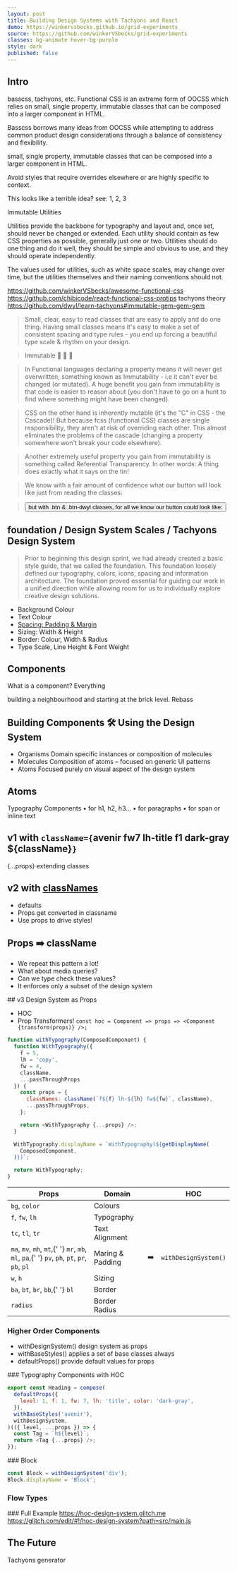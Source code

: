 ```yaml
---
layout: post
title: Building Design Systems with Tachyons and React
demo: https://winkervsbecks.github.io/grid-experiments
source: https://github.com/winkerVSbecks/grid-experiments
classes: bg-animate hover-bg-purple
style: dark
published: false
---
```


## Intro

basscss, tachyons, etc.
Functional CSS is an extreme form of OOCSS which relies on small, single property, immutable classes that can be composed into a larger component in HTML.


Basscss borrows many ideas from OOCSS while attempting to address common product design considerations through a balance of consistency and flexibility.

 small, single property, immutable classes that can be composed into a larger component in HTML.

Avoid styles that require overrides elsewhere or are highly specific to context.

This looks like a terrible idea?
  see: 1, 2, 3

Immutable Utilities

Utilities provide the backbone for typography and layout and, once set, should never be changed or extended. Each utility should contain as few CSS properties as possible, generally just one or two. Utilities should do one thing and do it well, they should be simple and obvious to use, and they should operate independently.

The values used for utilities, such as white space scales, may change over time, but the utilities themselves and their naming conventions should not.

https://github.com/winkerVSbecks/awesome-functional-css
https://github.com/chibicode/react-functional-css-protips
tachyons theory https://github.com/dwyl/learn-tachyons#immutable-gem-gem-gem

> Small, clear, easy to read classes that are easy to apply and do one thing.
Having small classes means it's easy to make a set of consistent spacing and type rules - you end up forcing a beautiful type scale & rhythm on your design.

> Immutable 💎 💎 💎

> In Functional languages declaring a property means it will never get overwritten, something known as Immutability - i.e it can't ever be changed (or mutated). A huge benefit you gain from immutability is that code is easier to reason about (you don't have to go on a hunt to find where something might have been changed).

> CSS on the other hand is inherently mutable (it's the "C" in CSS - the Cascade)! But because fcss (functional CSS) classes are single responsibility, they aren't at risk of overriding each other. This almost eliminates the problems of the cascade (changing a property somewhere won't break your code elsewhere).

> Another extremely useful property you gain from immutability is something called Referential Transparency. In other words: A thing does exactly what it says on the tin!

> We know with a fair amount of confidence what our button will look like just from reading the classes:

> <button class="pa2 br2 bg-green tc tracked">
> but with .btn & .btn-dwyl classes, for all we know our button could look like:


## foundation / Design System Scales / Tachyons Design System

> Prior to beginning this design sprint, we had already created a basic style guide, that we called the foundation. This foundation loosely defined our typography, colors, icons, spacing and information architecture. The foundation proved essential for guiding our work in a unified direction while allowing room for us to individually explore creative design solutions.

+ Background Colour
+ Text Colour
+ [Spacing: Padding & Margin](https://medium.com/eightshapes-llc/space-in-design-systems-188bcbae0d62)
+ Sizing: Width & Height
+ Border: Colour, Width & Radius
+ Type Scale, Line Height & Font Weight

## Components

What is a component?
Everything

building a neighbourhood and starting at the brick level.
Rebass


## Building Components 🛠️ Using the Design System
+ Organisms Domain specific instances or composition of molecules
+ Molecules Composition of atoms – focused on generic UI patterns
+ Atoms Focused purely on visual aspect of the design system

## Atoms

Typography Components
• <Heading> for h1, h2, h3…
• <Text> for paragraphs
• <Solid> for span or inline text

## v1 with `className={`avenir fw7 lh-title f1 dark-gray ${className}`}`
{...props}
extending classes

## v2 with [classNames](github.com/JedWatson/classnames)
+ defaults
+ Props get converted in classname
+ Use props to drive styles!


## Props ➡️ className
+ We repeat this pattern a lot!
+ What about media queries?
+ Can we type check these values?
+ It enforces only a subset of the design system


## v3 Design System as Props
+ HOC
+ Prop Transformers! `const hoc = Component => props => <Component {transform(props)} />;`

```js
function withTypography(ComposedComponent) {
  function WithTypography({
    f = 5,
    lh = 'copy',
    fw = 4,
    className,
    ...passThroughProps
  }) {
    const props = {
      classNames: className(`f${f} lh-${lh} fw${fw}`, className),
      ...passThroughProps,
    };

    return <WithTypography {...props} />;
  }

  WithTypography.displayName = `WithTypography(${getDisplayName(
    ComposedComponent,
  )})`;

  return WithTypography;
}
```

<table style={{ fontSize: '1.25rem', width: '100%' }}>
  <thead style={{ backgroundColor: '#ddd' }}>
    <tr>
      <th style={{ padding: '1rem', width: '25%' }}>Props</th>
      <th style={{ padding: '1rem' }}>Domain</th>
      <th style={{ padding: '1rem 4rem' }} />
      <th style={{ padding: '1rem 2rem' }}>HOC</th>
    </tr>
  </thead>
  <tbody>
    <tr>
      <td style={{ padding: '1rem', textAlign: 'left' }}>
        <code>bg</code>, <code>color</code>
      </td>
      <td style={{ padding: '1rem' }}>Colours</td>
      <td rowSpan="7">➡️</td>
      <td rowSpan="7">
        <code>withDesignSystem()</code>
      </td>
    </tr>
    <tr>
      <td style={{ padding: '1rem', textAlign: 'left' }}>
        <code>f</code>, <code>fw</code>, <code>lh</code>
      </td>
      <td style={{ padding: '1rem' }}>Typography</td>
    </tr>
    <tr>
      <td style={{ padding: '1rem', textAlign: 'left' }}>
        <code>tc</code>, <code>tl</code>, <code>tr</code>
      </td>
      <td style={{ padding: '1rem' }}>Text Alignment</td>
    </tr>
    <tr>
      <td style={{ padding: '1rem', textAlign: 'left' }}>
        <code>ma</code>, <code>mv</code>, <code>mh</code>, <code>mt</code>,{' '}
        <code>mr</code>, <code>mb</code>, <code>ml</code>, <code>pa</code>,{' '}
        <code>pv</code>, <code>ph</code>,
        <code>pt</code>, <code>pr</code>, <code>pb</code>, <code>pl</code>
      </td>
      <td style={{ padding: '1rem' }}>Maring & Padding</td>
    </tr>
    <tr>
      <td style={{ padding: '1rem', textAlign: 'left' }}>
        <code>w</code>, <code>h</code>
      </td>
      <td style={{ padding: '1rem' }}>Sizing</td>
    </tr>
    <tr>
      <td style={{ padding: '1rem', textAlign: 'left' }}>
        <code>ba</code>, <code>bt</code>, <code>br</code>, <code>bb</code>,{' '}
        <code>bl</code>
      </td>
      <td style={{ padding: '1rem' }}>Border</td>
    </tr>
    <tr>
      <td style={{ padding: '1rem', textAlign: 'left' }}>
        <code>radius</code>
      </td>
      <td style={{ padding: '1rem' }}>Border Radius</td>
    </tr>
  </tbody>
</table>


### Higher Order Components
+ withDesignSystem() design system as props
+ withBaseStyles() applies a set of base classes always
+ defaultProps() provide default values for props

### Typography Components with HOC

```js
export const Heading = compose(
  defaultProps({
    level: 1, f: 1, fw: 7, lh: 'title', color: 'dark-gray',
  }),
  withBaseStyles('avenir'),
  withDesignSystem,
)(({ level, ...props }) => {
  const Tag = `h${level}`;
  return <Tag {...props} />;
});
```

### Block

```js
const Block = withDesignSystem('div');
Block.displayName = 'Block';
```

### Flow Types


### Full Example
https://hoc-design-system.glitch.me
https://glitch.com/edit/#!/hoc-design-system?path=src/main.js


## The Future
Tachyons generator
